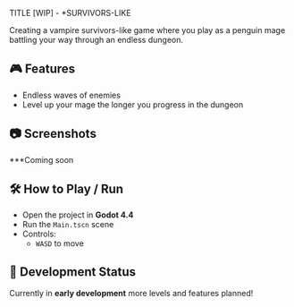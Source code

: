 TITLE [WIP] - *SURVIVORS-LIKE

Creating a vampire survivors-like game where you play as a penguin mage battling your way through an endless dungeon.

## 🎮 Features
- Endless waves of enemies
- Level up your mage the longer you progress in the dungeon

## 📷 Screenshots

***Coming soon

## 🛠️ How to Play / Run
- Open the project in **Godot 4.4**
- Run the `Main.tscn` scene
- Controls:
  - `WASD` to move

## 🚧 Development Status
Currently in **early development** more levels and features planned!
